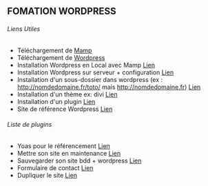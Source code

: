 ## FOMATION WORDPRESS

###### Liens Utiles
* Téléchargement de [Mamp](https://www.mamp.info/en/) 
* Téléchargement de [Wordpress](https://fr.wordpress.org/download/) 
* Installation Wordpress en Local avec Mamp [Lien](https://www.nicolas-mauhin.fr/installer-wordpress-mac-mamp) 
* Installation Wordpress sur serveur + configuration [Lien](https://www.hostinger.fr/tutoriels/tuto-wordpress/) 
* Installation d'un sous-dossier dans wordpress (ex : http://nomdedomaine.fr/toto/ mais http://nomdedomaine.fr) [Lien](https://codex.wordpress.org/fr:Donner_%C3%A0_WordPress_son_Propre_Dossier) 
* Installation d'un thème ex: divi [Lien](https://www.elegantthemes.com/documentation/divi/install-divi/) 
* Installation d'un plugin [Lien](https://wpformation.com/comment-installer-plugin-wordpress-gratuit-premium/) 
* Site de référence Wordpress [Lien](https://fr.wordpress.org/) 

###### Liste de plugins
* Yoas pour le référencement [Lien](https://fr.wordpress.org/plugins/wordpress-seo/) 
* Mettre son site en maintenance [Lien](https://fr.wordpress.org/plugins/wp-maintenance/)
* Sauvegarder son site bdd + wordpress [Lien](https://fr.wordpress.org/plugins/updraftplus/)
* Formulaire de contact [Lien](https://fr.wordpress.org/plugins/contact-form-7/)
* Dupliquer le site [Lien](https://fr.wordpress.org/plugins/duplicator/)
